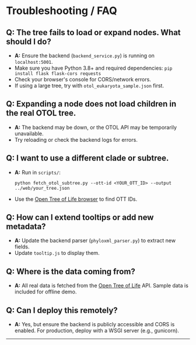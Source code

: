 # Troubleshooting / FAQ

## Q: The tree fails to load or expand nodes. What should I do?
- **A:** Ensure the backend (`backend_service.py`) is running on `localhost:5001`.
- Make sure you have Python 3.8+ and required dependencies: `pip install flask flask-cors requests`
- Check your browser's console for CORS/network errors.
- If using a large tree, try with `otol_eukaryota_sample.json` first.

## Q: Expanding a node does not load children in the real OTOL tree.
- **A:** The backend may be down, or the OTOL API may be temporarily unavailable.
- Try reloading or check the backend logs for errors.

## Q: I want to use a different clade or subtree.
- **A:** Run in `scripts/`:  
    ```
    python fetch_otol_subtree.py --ott-id <YOUR_OTT_ID> --output ../web/your_tree.json
    ```
- Use the [Open Tree of Life browser](https://tree.opentreeoflife.org/) to find OTT IDs.

## Q: How can I extend tooltips or add new metadata?
- **A:** Update the backend parser (`phyloxml_parser.py`) to extract new fields.
- Update `tooltip.js` to display them.

## Q: Where is the data coming from?
- **A:** All real data is fetched from the [Open Tree of Life](https://tree.opentreeoflife.org/) API. Sample data is included for offline demo.

## Q: Can I deploy this remotely?
- **A:** Yes, but ensure the backend is publicly accessible and CORS is enabled. For production, deploy with a WSGI server (e.g., gunicorn).

---